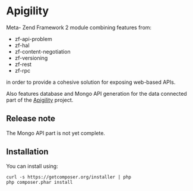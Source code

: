 Apigility
=========

Meta- Zend Framework 2 module combining features from:

- zf-api-problem
- zf-hal
- zf-content-negotiation
- zf-versioning
- zf-rest
- zf-rpc

in order to provide a cohesive solution for exposing web-based APIs.

Also features database and Mongo API generation for the data connected part of
the [Apigility](http://www.apigility.org) project.


Release note
------------

The Mongo API part is not yet complete.


Installation
------------

You can install using:

```
curl -s https://getcomposer.org/installer | php
php composer.phar install
```

